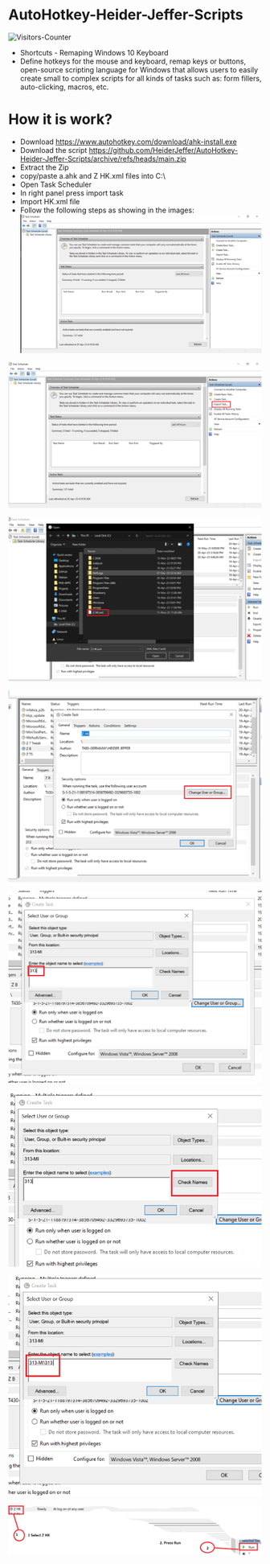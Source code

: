 # AutoHotkey-Heider-Jeffer-Scripts



<body>
<img src = "https://github-vistors-counter.onrender.com/github?username=https://github.com/HeiderJeffer/AutoHotkey-Heider-Jeffer-Scripts/" alt = "Visitors-Counter"/>
</body>





- Shortcuts - Remaping Windows 10 Keyboard
- Define hotkeys for the mouse and keyboard, remap keys or buttons, open-source scripting language for Windows that allows users to easily create small to complex scripts for all kinds of tasks such as: form fillers, auto-clicking, macros, etc.

# How it is work?
- Download https://www.autohotkey.com/download/ahk-install.exe
- Download the script https://github.com/HeiderJeffer/AutoHotkey-Heider-Jeffer-Scripts/archive/refs/heads/main.zip
- Extract the Zip
- copy/paste a.ahk and Z HK.xml files into C:\
- Open Task Scheduler
- In right panel press import task
- Import HK.xml file
- Follow the following steps as showing in the images:
![image](https://github.com/HeiderJeffer/AutoHotkey-Heider-Jeffer-Scripts/blob/main/img/1.PNG)

![image](https://github.com/HeiderJeffer/AutoHotkey-Heider-Jeffer-Scripts/blob/main/img/2.PNG)

![image](https://github.com/HeiderJeffer/AutoHotkey-Heider-Jeffer-Scripts/blob/main/img/3.PNG)

![image](https://github.com/HeiderJeffer/AutoHotkey-Heider-Jeffer-Scripts/blob/main/img/4.PNG)

![image](https://github.com/HeiderJeffer/AutoHotkey-Heider-Jeffer-Scripts/blob/main/img/5.PNG)

![image](https://github.com/HeiderJeffer/AutoHotkey-Heider-Jeffer-Scripts/blob/main/img/6.PNG)

![image](https://github.com/HeiderJeffer/AutoHotkey-Heider-Jeffer-Scripts/blob/main/img/7.PNG)

![image](https://github.com/HeiderJeffer/AutoHotkey-Heider-Jeffer-Scripts/blob/main/img/8.PNG)

